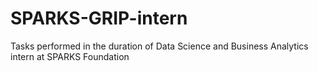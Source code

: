 # SPARKS-GRIP-intern
Tasks performed in the duration of Data Science and Business Analytics intern at SPARKS Foundation
